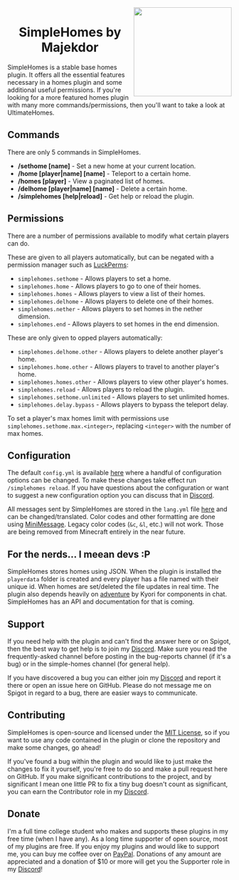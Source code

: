 <img align="right" src="https://github.com/Majekdor/SimpleHomes/blob/master/simplehomes.png?raw=true" height="200" width="220">
<h1 align="center">SimpleHomes by Majekdor</h1>

SimpleHomes is a stable base homes plugin. It offers all the essential features necessary in a homes plugin and some additional useful permissions. If you're looking for a more featured homes plugin with many more commands/permissions, then you'll want to take a look at UltimateHomes.

## Commands

There are only 5 commands in SimpleHomes.
- **/sethome [name]** - Set a new home at your current location.
- **/home [player|name] [name]** - Teleport to a certain home.
- **/homes [player]** - View a paginated list of homes.
- **/delhome [player|name] [name]** - Delete a certain home.
- **/simplehomes [help|reload]** - Get help or reload the plugin.

## Permissions

There are a number of permissions available to modify what certain players can do.

These are given to all players automatically, but can be negated with a permission manager such as [LuckPerms](https://github.com/lucko/LuckPerms):
- `simplehomes.sethome` - Allows players to set a home.
- `simplehomes.home` - Allows players to go to one of their homes.
- `simplehomes.homes` - Allows players to view a list of their homes.
- `simplehomes.delhome` - Allows players to delete one of their homes.
- `simplehomes.nether` - Allows players to set homes in the nether dimension.
- `simplehomes.end` - Allows players to set homes in the end dimension.

These are only given to opped players automatically:
- `simplehomes.delhome.other` - Allows players to delete another player's home.
- `simplehomes.home.other` - Allows players to travel to another player's home.
- `simplehomes.homes.other` - Allows players to view other player's homes.
- `simplehomes.reload` - Allows players to reload the plugin.
- `simplehomes.sethome.unlimited` - Allows players to set unlimited homes.
- `simplehomes.delay.bypass` - Allows players to bypass the teleport delay.

To set a player's max homes limit with permissions use `simplehomes.sethome.max.<integer>`, replacing `<integer>` with the number of max homes.

## Configuration

The default `config.yml` is available [here](https://github.com/Majekdor/SimpleHomes/blob/master/src/main/resources/config.yml) where a handful of configuration options can be changed. To make these changes take effect run `/simplehomes reload`. If you have questions about the configuration or want to suggest a new configuration option you can discuss that in [Discord](https://discord.majek.dev).

All messages sent by SimpleHomes are stored in the `lang.yml` file [here](https://github.com/Majekdor/SimpleHomes/blob/master/src/main/resources/lang.yml) and can be changed/translated. Color codes and other formatting are done using [MiniMessage](https://docs.adventure.kyori.net/minimessage.html#the-components). Legacy color codes (`&c`, `&l`, etc.) will not work. Those are being removed from Minecraft entirely in the near future.

## For the nerds... I meean devs :P

SimpleHomes stores homes using JSON. When the plugin is installed the `playerdata` folder is created and every player has a file named with their unique id. When homes are set/deleted the file updates in real time. The plugin also depends heavily on [adventure](https://github.com/KyoriPowered/adventure) by Kyori for components in chat. SimpleHomes has an API and documentation for that is coming.

## Support

If you need help with the plugin and can't find the answer here or on Spigot, then the best way to get help is to join my [Discord](https://discord.gg/CGgvDUz). Make sure you read the frequently-asked channel before posting in the bug-reports channel (if it's a bug) or in the simple-homes channel (for general help).

If you have discovered a bug you can either join my [Discord](https://discord.gg/CGgvDUz) and report it there or open an issue here on GitHub. Please do not message me on Spigot in regard to a bug, there are easier ways to communicate.


## Contributing

SimpleHomes is open-source and licensed under the [MIT License](https://github.com/Majekdor/SimpleHomes/blob/main/LICENSE), so if you want to use any code contained in the plugin or clone the repository and make some changes, go ahead!

If you've found a bug within the plugin and would like to just make the changes to fix it yourself, you're free to do so and make a pull request here on GitHub. If you make significant contributions to the project, and by significant I mean one little PR to fix a tiny bug doesn't count as significant, you can earn the Contributor role in my [Discord](https://discord.gg/CGgvDUz).


## Donate

I'm a full time college student who makes and supports these plugins in my free time (when I have any). As a long time supporter of open source, most of my plugins are free. If you enjoy my plugins and would like to support me, you can buy me coffee over on  [PayPal](https://paypal.com/paypalme/majekdor). Donations of any amount are appreciated and a donation of $10 or more will get you the Supporter role in my [Discord](https://discord.gg/CGgvDUz)!
